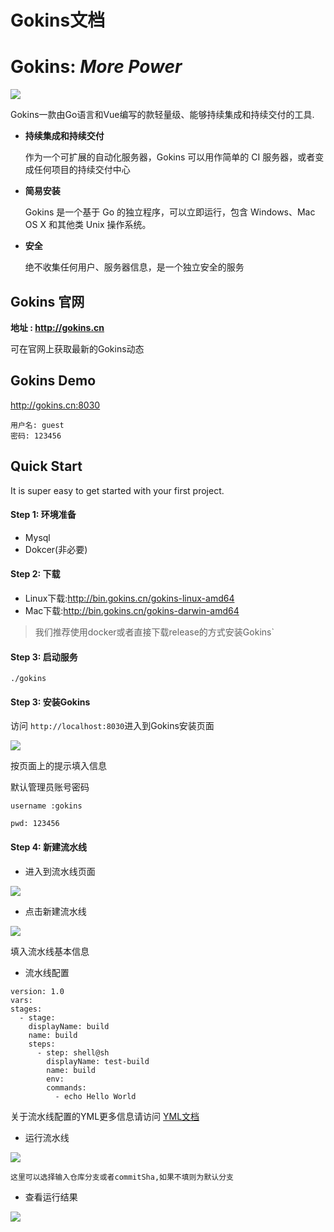 
# Gokins文档

# Gokins: *More Power*

![](https://static01.imgkr.com/temp/5ca8a54f7d6544b6a2c740d5f559e5c4.jpg)




Gokins一款由Go语言和Vue编写的款轻量级、能够持续集成和持续交付的工具.

* **持续集成和持续交付**

  作为一个可扩展的自动化服务器，Gokins 可以用作简单的 CI 服务器，或者变成任何项目的持续交付中心

* **简易安装**

  Gokins 是一个基于 Go 的独立程序，可以立即运行，包含 Windows、Mac OS X 和其他类 Unix 操作系统。


* **安全**

  绝不收集任何用户、服务器信息，是一个独立安全的服务

## Gokins 官网

**地址 : http://gokins.cn**

可在官网上获取最新的Gokins动态

## Gokins Demo
http://gokins.cn:8030
```
用户名: guest
密码: 123456
```

## Quick Start

It is super easy to get started with your first project.


#### Step 1: 环境准备

- Mysql
- Dokcer(非必要)

#### Step 2: 下载
- Linux下载:http://bin.gokins.cn/gokins-linux-amd64
- Mac下载:http://bin.gokins.cn/gokins-darwin-amd64
> 我们推荐使用docker或者直接下载release的方式安装Gokins`

#### Step 3: 启动服务

```
./gokins
``` 

#### Step 3: 安装Gokins

访问 `http://localhost:8030`进入到Gokins安装页面

![](https://static01.imgkr.com/temp/e484d9747dec43108325c22283abe39f.png)

按页面上的提示填入信息

默认管理员账号密码

`username :gokins `

`pwd: 123456 `

#### Step 4:  新建流水线

- 进入到流水线页面

![](https://static01.imgkr.com/temp/ce383350056d4a63872b868c8f169c39.png)



- 点击新建流水线

![](https://static01.imgkr.com/temp/a3c2a870c9d94956bda2a685cc447077.png)


填入流水线基本信息

- 流水线配置

```
version: 1.0
vars:
stages:
  - stage:
    displayName: build
    name: build
    steps:
      - step: shell@sh
        displayName: test-build
        name: build
        env:
        commands:
          - echo Hello World

```

关于流水线配置的YML更多信息请访问 [YML文档](http://gokins.cn/%E5%B7%A5%E4%BD%9C%E6%B5%81%E8%AF%AD%E6%B3%95/)


- 运行流水线

![](https://static01.imgkr.com/temp/f002a22738644c8dbd40f0860c2bbb9e.png)


`这里可以选择输入仓库分支或者commitSha,如果不填则为默认分支`

- 查看运行结果

![](https://static01.imgkr.com/temp/681c8ea0a7dc45bcb9fe14234c5761be.png)

